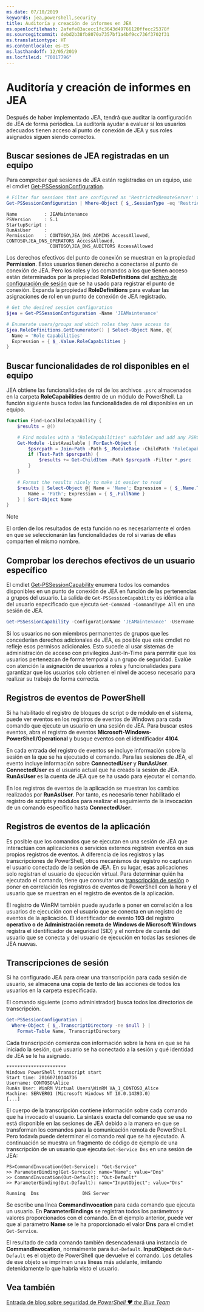```yaml
---
ms.date: 07/10/2019
keywords: jea,powershell,security
title: Auditoría y creación de informes en JEA
ms.openlocfilehash: 2afefe83acecc1fc3643d49766120ffecc25378f
ms.sourcegitcommit: debd2b38fb8070a7357bf1a4bf9cc736f3702f31
ms.translationtype: HT
ms.contentlocale: es-ES
ms.lasthandoff: 12/05/2019
ms.locfileid: "70017796"
---
```

# <a name="auditing-and-reporting-on-jea"></a>Auditoría y creación de informes en JEA

Después de haber implementado JEA, tendrá que auditar la configuración de JEA de forma periódica. La auditoría ayudar a evaluar si los usuarios adecuados tienen acceso al punto de conexión de JEA y sus roles asignados siguen siendo correctos.

## <a name="find-registered-jea-sessions-on-a-machine"></a>Buscar sesiones de JEA registradas en un equipo

Para comprobar qué sesiones de JEA están registradas en un equipo, use el cmdlet [Get-PSSessionConfiguration](/powershell/module/microsoft.powershell.core/get-pssessionconfiguration).

```powershell
# Filter for sessions that are configured as 'RestrictedRemoteServer' to find JEA-like session configurations
Get-PSSessionConfiguration | Where-Object { $_.SessionType -eq 'RestrictedRemoteServer' }
```

```Output
Name          : JEAMaintenance
PSVersion     : 5.1
StartupScript :
RunAsUser     :
Permission    : CONTOSO\JEA_DNS_ADMINS AccessAllowed, CONTOSO\JEA_DNS_OPERATORS AccessAllowed,
                CONTOSO\JEA_DNS_AUDITORS AccessAllowed
```

Los derechos efectivos del punto de conexión se muestran en la propiedad **Permission**. Estos usuarios tienen derecho a conectarse al punto de conexión de JEA. Pero los roles y los comandos a los que tienen acceso están determinados por la propiedad **RoleDefinitions** del [archivo de configuración de sesión](session-configurations.md) que se ha usado para registrar el punto de conexión. Expanda la propiedad **RoleDefinitions** para evaluar las asignaciones de rol en un punto de conexión de JEA registrado.

```powershell
# Get the desired session configuration
$jea = Get-PSSessionConfiguration -Name 'JEAMaintenance'

# Enumerate users/groups and which roles they have access to
$jea.RoleDefinitions.GetEnumerator() | Select-Object Name, @{
  Name = 'Role Capabilities'
  Expression = { $_.Value.RoleCapabilities }
}
```

## <a name="find-available-role-capabilities-on-the-machine"></a>Buscar funcionalidades de rol disponibles en el equipo

JEA obtiene las funcionalidades de rol de los archivos `.psrc` almacenados en la carpeta **RoleCapabilities** dentro de un módulo de PowerShell. La función siguiente busca todas las funcionalidades de rol disponibles en un equipo.

```powershell
function Find-LocalRoleCapability {
    $results = @()

    # Find modules with a "RoleCapabilities" subfolder and add any PSRC files to the result set
    Get-Module -ListAvailable | ForEach-Object {
        $psrcpath = Join-Path -Path $_.ModuleBase -ChildPath 'RoleCapabilities'
        if (Test-Path $psrcpath) {
            $results += Get-ChildItem -Path $psrcpath -Filter *.psrc
        }
    }

    # Format the results nicely to make it easier to read
    $results | Select-Object @{ Name = 'Name'; Expression = { $_.Name.TrimEnd('.psrc') }}, @{
        Name = 'Path'; Expression = { $_.FullName }
    } | Sort-Object Name
}
```

> [!NOTE]
> El orden de los resultados de esta función no es necesariamente el orden en que se seleccionarán las funcionalidades de rol si varias de ellas comparten el mismo nombre.

## <a name="check-effective-rights-for-a-specific-user"></a>Comprobar los derechos efectivos de un usuario específico

El cmdlet [Get-PSSessionCapability](/powershell/module/microsoft.powershell.core/Get-PSSessionCapability) enumera todos los comandos disponibles en un punto de conexión de JEA en función de las pertenencias a grupos del usuario.
La salida de `Get-PSSessionCapability` es idéntica a la del usuario especificado que ejecuta `Get-Command -CommandType All` en una sesión de JEA.

```powershell
Get-PSSessionCapability -ConfigurationName 'JEAMaintenance' -Username 'CONTOSO\Alice'
```

Si los usuarios no son miembros permanentes de grupos que les concederían derechos adicionales de JEA, es posible que este cmdlet no refleje esos permisos adicionales. Esto sucede al usar sistemas de administración de acceso con privilegios Just-In-Time para permitir que los usuarios pertenezcan de forma temporal a un grupo de seguridad. Evalúe con atención la asignación de usuarios a roles y funcionalidades para garantizar que los usuarios solo obtienen el nivel de acceso necesario para realizar su trabajo de forma correcta.

## <a name="powershell-event-logs"></a>Registros de eventos de PowerShell

Si ha habilitado el registro de bloques de script o de módulo en el sistema, puede ver eventos en los registros de eventos de Windows para cada comando que ejecute un usuario en una sesión de JEA. Para buscar estos eventos, abra el registro de eventos **Microsoft-Windows-PowerShell/Operational** y busque eventos con el identificador **4104**.

En cada entrada del registro de eventos se incluye información sobre la sesión en la que se ha ejecutado el comando. Para las sesiones de JEA, el evento incluye información sobre **ConnectedUser** y **RunAsUser**. **ConnectedUser** es el usuario actual que ha creado la sesión de JEA. **RunAsUser** es la cuenta de JEA que se ha usado para ejecutar el comando.

En los registros de eventos de la aplicación se muestran los cambios realizados por **RunAsUser**. Por tanto, es necesario tener habilitado el registro de scripts y módulos para realizar el seguimiento de la invocación de un comando específico hasta **ConnectedUser**.

## <a name="application-event-logs"></a>Registros de eventos de la aplicación

Es posible que los comandos que se ejecutan en una sesión de JEA que interactúan con aplicaciones o servicios externos registren eventos en sus propios registros de eventos. A diferencia de los registros y las transcripciones de PowerShell, otros mecanismos de registro no capturan el usuario conectado de la sesión de JEA. En su lugar, esas aplicaciones solo registran el usuario de ejecución virtual.
Para determinar quién ha ejecutado el comando, tiene que consultar una [transcripción de sesión](#session-transcripts) o poner en correlación los registros de eventos de PowerShell con la hora y el usuario que se muestran en el registro de eventos de la aplicación.

El registro de WinRM también puede ayudarle a poner en correlación a los usuarios de ejecución con el usuario que se conecta en un registro de eventos de la aplicación. El identificador de evento **193** del registro **operativo o de Administración remota de Windows de Microsoft Windows** registra el identificador de seguridad (SID) y el nombre de cuenta del usuario que se conecta y del usuario de ejecución en todas las sesiones de JEA nuevas.

## <a name="session-transcripts"></a>Transcripciones de sesión

Si ha configurado JEA para crear una transcripción para cada sesión de usuario, se almacena una copia de texto de las acciones de todos los usuarios en la carpeta especificada.

El comando siguiente (como administrador) busca todos los directorios de transcripción.

```powershell
Get-PSSessionConfiguration |
  Where-Object { $_.TranscriptDirectory -ne $null } |
    Format-Table Name, TranscriptDirectory
```

Cada transcripción comienza con información sobre la hora en que se ha iniciado la sesión, qué usuario se ha conectado a la sesión y qué identidad de JEA se le ha asignado.

```
**********************
Windows PowerShell transcript start
Start time: 20160710144736
Username: CONTOSO\Alice
RunAs User: WinRM Virtual Users\WinRM VA_1_CONTOSO_Alice
Machine: SERVER01 (Microsoft Windows NT 10.0.14393.0)
[...]
```

El cuerpo de la transcripción contiene información sobre cada comando que ha invocado el usuario. La sintaxis exacta del comando que se usa no está disponible en las sesiones de JEA debido a la manera en que se transforman los comandos para la comunicación remota de PowerShell. Pero todavía puede determinar el comando real que se ha ejecutado. A continuación se muestra un fragmento de código de ejemplo de una transcripción de un usuario que ejecuta `Get-Service Dns` en una sesión de JEA:

```
PS>CommandInvocation(Get-Service): "Get-Service"
>> ParameterBinding(Get-Service): name="Name"; value="Dns"
>> CommandInvocation(Out-Default): "Out-Default"
>> ParameterBinding(Out-Default): name="InputObject"; value="Dns"

Running  Dns                DNS Server
```

Se escribe una línea **CommandInvocation** para cada comando que ejecuta un usuario. En **ParameterBindings** se registran todos los parámetros y valores proporcionados con el comando. En el ejemplo anterior, puede ver que al parámetro **Name** se le ha proporcionado el valor **Dns** para el cmdlet `Get-Service`.

El resultado de cada comando también desencadenará una instancia de **CommandInvocation**, normalmente para `Out-Default`. **InputObject** de `Out-Default` es el objeto de PowerShell que devuelve el comando. Los detalles de ese objeto se imprimen unas líneas más adelante, imitando detenidamente lo que habría visto el usuario.

## <a name="see-also"></a>Vea también

[Entrada de blog sobre seguridad de *PowerShell ♥ the Blue Team*](https://devblogs.microsoft.com/powershell/powershell-the-blue-team/)
